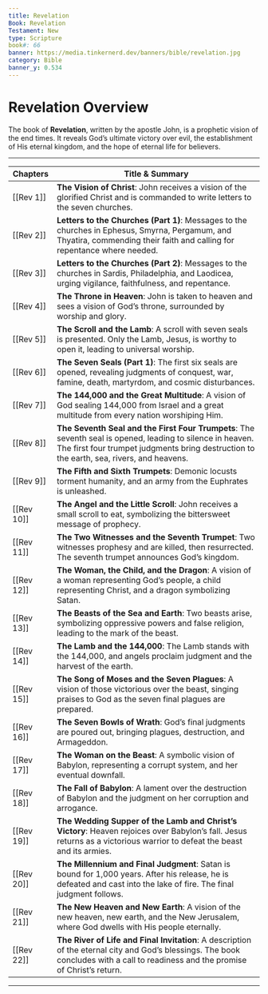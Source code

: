 ```yaml
---
title: Revelation
Book: Revelation
Testament: New
type: Scripture
book#: 66
banner: https://media.tinkernerd.dev/banners/bible/revelation.jpg
category: Bible
banner_y: 0.534
---
```



# Revelation Overview

The book of **Revelation**, written by the apostle John, is a prophetic vision of the end times. It reveals God’s ultimate victory over evil, the establishment of His eternal kingdom, and the hope of eternal life for believers.

---

| Chapters | Title & Summary |
|----------|-----------------|
| [[Rev 1]]| **The Vision of Christ**: John receives a vision of the glorified Christ and is commanded to write letters to the seven churches. |
| [[Rev 2]] | **Letters to the Churches (Part 1)**: Messages to the churches in Ephesus, Smyrna, Pergamum, and Thyatira, commending their faith and calling for repentance where needed. |
| [[Rev 3]] | **Letters to the Churches (Part 2)**: Messages to the churches in Sardis, Philadelphia, and Laodicea, urging vigilance, faithfulness, and repentance. |
| [[Rev 4]] | **The Throne in Heaven**: John is taken to heaven and sees a vision of God’s throne, surrounded by worship and glory. |
| [[Rev 5]] | **The Scroll and the Lamb**: A scroll with seven seals is presented. Only the Lamb, Jesus, is worthy to open it, leading to universal worship. |
| [[Rev 6]] | **The Seven Seals (Part 1)**: The first six seals are opened, revealing judgments of conquest, war, famine, death, martyrdom, and cosmic disturbances. |
| [[Rev 7]] | **The 144,000 and the Great Multitude**: A vision of God sealing 144,000 from Israel and a great multitude from every nation worshiping Him. |
| [[Rev 8]] | **The Seventh Seal and the First Four Trumpets**: The seventh seal is opened, leading to silence in heaven. The first four trumpet judgments bring destruction to the earth, sea, rivers, and heavens. |
| [[Rev 9]] | **The Fifth and Sixth Trumpets**: Demonic locusts torment humanity, and an army from the Euphrates is unleashed. |
| [[Rev 10]] | **The Angel and the Little Scroll**: John receives a small scroll to eat, symbolizing the bittersweet message of prophecy. |
| [[Rev 11]] | **The Two Witnesses and the Seventh Trumpet**: Two witnesses prophesy and are killed, then resurrected. The seventh trumpet announces God’s kingdom. |
| [[Rev 12]] | **The Woman, the Child, and the Dragon**: A vision of a woman representing God’s people, a child representing Christ, and a dragon symbolizing Satan. |
| [[Rev 13]] | **The Beasts of the Sea and Earth**: Two beasts arise, symbolizing oppressive powers and false religion, leading to the mark of the beast. |
| [[Rev 14]] | **The Lamb and the 144,000**: The Lamb stands with the 144,000, and angels proclaim judgment and the harvest of the earth. |
| [[Rev 15]] | **The Song of Moses and the Seven Plagues**: A vision of those victorious over the beast, singing praises to God as the seven final plagues are prepared. |
| [[Rev 16]] | **The Seven Bowls of Wrath**: God’s final judgments are poured out, bringing plagues, destruction, and Armageddon. |
| [[Rev 17]] | **The Woman on the Beast**: A symbolic vision of Babylon, representing a corrupt system, and her eventual downfall. |
| [[Rev 18]] | **The Fall of Babylon**: A lament over the destruction of Babylon and the judgment on her corruption and arrogance. |
| [[Rev 19]] | **The Wedding Supper of the Lamb and Christ’s Victory**: Heaven rejoices over Babylon’s fall. Jesus returns as a victorious warrior to defeat the beast and its armies. |
| [[Rev 20]] | **The Millennium and Final Judgment**: Satan is bound for 1,000 years. After his release, he is defeated and cast into the lake of fire. The final judgment follows. |
| [[Rev 21]] | **The New Heaven and New Earth**: A vision of the new heaven, new earth, and the New Jerusalem, where God dwells with His people eternally. |
| [[Rev 22]] | **The River of Life and Final Invitation**: A description of the eternal city and God’s blessings. The book concludes with a call to readiness and the promise of Christ’s return. |

---
